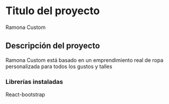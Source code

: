 # Titulo del proyecto

Ramona Custom

## Descripción del proyecto

Ramona Custom está basado en un emprendimiento real de ropa personalizada para todos los gustos y talles 

### Librerías instaladas

React-bootstrap
